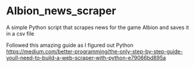 # Albion_news_scraper
A simple Python script that scrapes news for the game Albion and saves it in a csv file


Followed this amazing guide as I figured out Python
https://medium.com/better-programming/the-only-step-by-step-guide-youll-need-to-build-a-web-scraper-with-python-e79066bd895a
